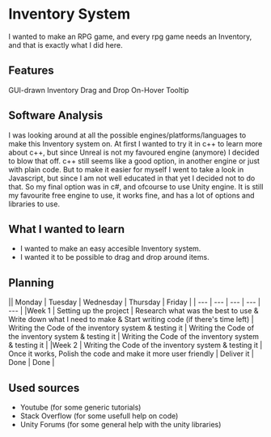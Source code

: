 # Inventory System
I wanted to make an RPG game, and every rpg game needs an Inventory, and that is exactly what I did here.

## Features
GUI-drawn Inventory
Drag and Drop
On-Hover Tooltip

## Software Analysis
I was looking around at all the possible engines/platforms/languages to make this Inventory system on.
At first I wanted to try it in c++ to learn more about c++, but since Unreal is not my favoured engine (anymore)
I decided to blow that off. c++ still seems like a good option, in another engine or just with plain code.
But to make it easier for myself I went to take a look in Javascript, but since I am not well educated in that yet I decided not to do that.
So my final option was in c#, and ofcourse to use Unity engine.
It is still my favourite free engine to use, it works fine, and has a lot of options and libraries to use.

## What I wanted to learn
- I wanted to make an easy accesible Inventory system.
- I wanted it to be possible to drag and drop around items.

## Planning
|| Monday | Tuesday | Wednesday | Thursday | Friday |
| --- | --- | --- | --- | --- |
|Week 1 | Setting up the project | Research what was the best to use & Write down what I need to make & Start writing code (if there's time left) | Writing the Code of the inventory system & testing it | Writing the Code of the inventory system & testing it | Writing the Code of the inventory system & testing it |
|Week 2 | Writing the Code of the inventory system & testing it | Once it works, Polish the code and make it more user friendly | Deliver it | Done | Done |

## Used sources
- Youtube (for some generic tutorials)
- Stack Overflow (for some usefull help on code)
- Unity Forums (for some general help with the unity libraries)
